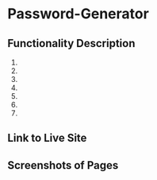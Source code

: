 # Password-Generator



## Functionality Description

1. 
2. 
3. 
4. 
5. 
6. 
7. 

## Link to Live Site



## Screenshots of Pages





